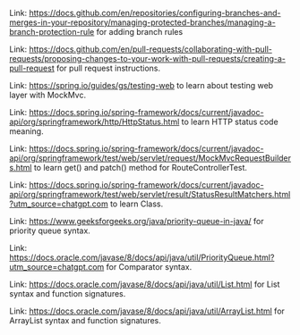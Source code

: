 Link: https://docs.github.com/en/repositories/configuring-branches-and-merges-in-your-repository/managing-protected-branches/managing-a-branch-protection-rule
 for adding branch rules

Link: https://docs.github.com/en/pull-requests/collaborating-with-pull-requests/proposing-changes-to-your-work-with-pull-requests/creating-a-pull-request for pull request instructions.

Link: https://spring.io/guides/gs/testing-web to learn about testing web layer with MockMvc.

Link: https://docs.spring.io/spring-framework/docs/current/javadoc-api/org/springframework/http/HttpStatus.html to learn HTTP status code meaning.

Link: https://docs.spring.io/spring-framework/docs/current/javadoc-api/org/springframework/test/web/servlet/request/MockMvcRequestBuilders.html to learn get() and patch() method for RouteControllerTest.

Link: https://docs.spring.io/spring-framework/docs/current/javadoc-api/org/springframework/test/web/servlet/result/StatusResultMatchers.html?utm_source=chatgpt.com to learn Class.

Link: https://www.geeksforgeeks.org/java/priority-queue-in-java/ for priority queue syntax.

Link: https://docs.oracle.com/javase/8/docs/api/java/util/PriorityQueue.html?utm_source=chatgpt.com for Comparator syntax.

Link: https://docs.oracle.com/javase/8/docs/api/java/util/List.html for List syntax and function signatures.

Link: https://docs.oracle.com/javase/8/docs/api/java/util/ArrayList.html for ArrayList syntax and function signatures.